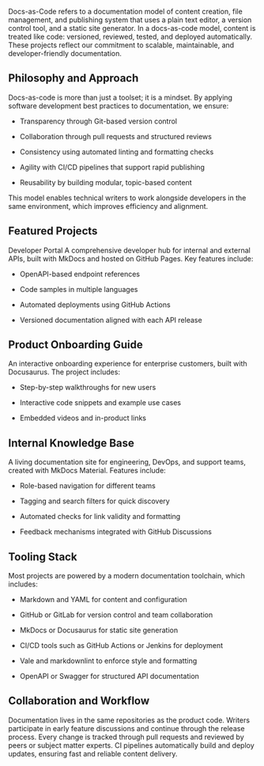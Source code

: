 Docs-as-Code refers to a documentation model of content creation, file management, and publishing system that uses a plain text editor, a version control tool, and a static site generator. In a docs-as-code model, content is treated like code: versioned, reviewed, tested, and deployed automatically. These projects reflect our commitment to scalable, maintainable, and developer-friendly documentation.

## Philosophy and Approach
Docs-as-code is more than just a toolset; it is a mindset. By applying software development best practices to documentation, we ensure:

* Transparency through Git-based version control

* Collaboration through pull requests and structured reviews

* Consistency using automated linting and formatting checks

* Agility with CI/CD pipelines that support rapid publishing

* Reusability by building modular, topic-based content

This model enables technical writers to work alongside developers in the same environment, which improves efficiency and alignment.

## Featured Projects
Developer Portal
A comprehensive developer hub for internal and external APIs, built with MkDocs and hosted on GitHub Pages. Key features include:

* OpenAPI-based endpoint references

* Code samples in multiple languages

* Automated deployments using GitHub Actions

* Versioned documentation aligned with each API release

## Product Onboarding Guide
An interactive onboarding experience for enterprise customers, built with Docusaurus. The project includes:

* Step-by-step walkthroughs for new users

* Interactive code snippets and example use cases

* Embedded videos and in-product links

## Internal Knowledge Base
A living documentation site for engineering, DevOps, and support teams, created with MkDocs Material. Features include:

* Role-based navigation for different teams

* Tagging and search filters for quick discovery

* Automated checks for link validity and formatting

* Feedback mechanisms integrated with GitHub Discussions

## Tooling Stack
Most projects are powered by a modern documentation toolchain, which includes:

* Markdown and YAML for content and configuration

* GitHub or GitLab for version control and team collaboration

* MkDocs or Docusaurus for static site generation

* CI/CD tools such as GitHub Actions or Jenkins for deployment

* Vale and markdownlint to enforce style and formatting

* OpenAPI or Swagger for structured API documentation

## Collaboration and Workflow
Documentation lives in the same repositories as the product code. Writers participate in early feature discussions and continue through the release process. Every change is tracked through pull requests and reviewed by peers or subject matter experts. CI pipelines automatically build and deploy updates, ensuring fast and reliable content delivery.
